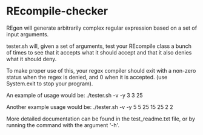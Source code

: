 # REcompile-checker
REgen will generate arbitrarily complex regular expression based on a set of input arguments.

tester.sh will, given a set of arguments, test your REcompile class a bunch of times to see that it accepts what it should accept and that it also denies what it should deny.

To make proper use of this, your regex compiler should exit with a non-zero status when the regex is denied, and 0 when it is accepted. (use System.exit to stop your program).

An example of usage would be: ./tester.sh -v -y 3 3 25

Another example usage would be: ./tester.sh -v -y 5 5 25 15 25 2 2


More detailed documentation can be found in the test_readme.txt file, or by running the command with the argument '-h'.
